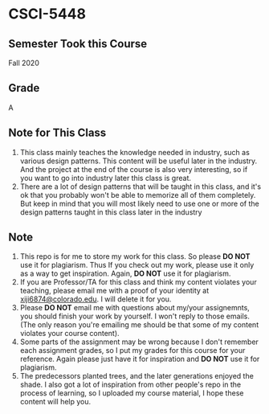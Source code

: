 # CSCI-5448

## Semester Took this Course
Fall 2020

## Grade
A

## Note for This Class
1. This class mainly teaches the knowledge needed in industry, such as various design patterns. This content will be useful later in the industry. And the project at the end of the course is also very interesting, so if you want to go into industry later this class is great.
2. There are a lot of design patterns that will be taught in this class, and it's ok that you probably won't be able to memorize all of them completely. But keep in mind that you will most likely need to use one or more of the design patterns taught in this class later in the industry

## Note
1. This repo is for me to store my work for this class. So please **DO NOT** use it for plagiarism. Thus If you check out my work, please use it only as a way to get inspiration. Again, **DO NOT** use it for plagiarism.
2. If you are Professor/TA for this class and think my content violates your teaching, please email me with a proof of your identity at xiji6874@colorado.edu. I will delete it for you.
3. Please **DO NOT** email me with questions about my/your assignemnts, you should finish your work by yourself. I won't reply to those emails. (The only reason you're emailing me should be that some of my content violates your course content).
4. Some parts of the assignment may be wrong because I don't remember each assignment grades, so I put my grades for this course for your reference. Again please just have it for inspiration and **DO NOT** use it for plagiarism.
5. The predecessors planted trees, and the later generations enjoyed the shade. I also got a lot of inspiration from other people's repo in the process of learning, so I uploaded my course material, I hope these content will help you.